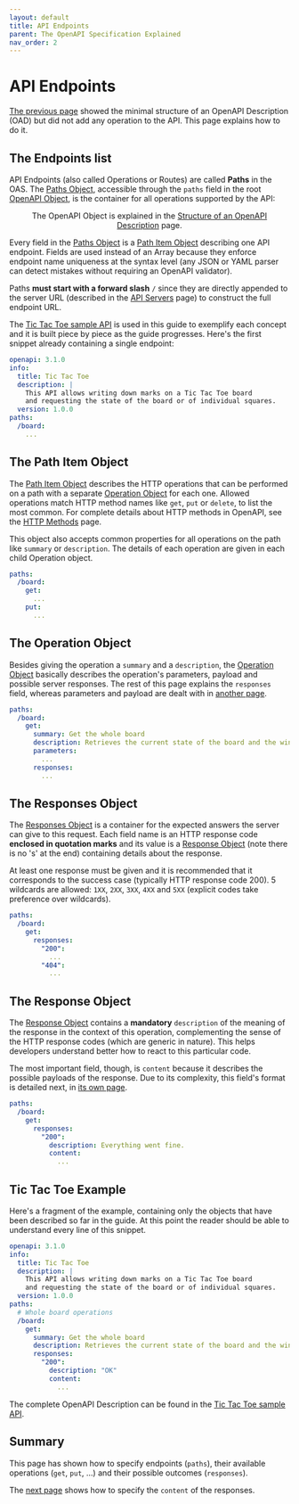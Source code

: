 ```yaml
---
layout: default
title: API Endpoints
parent: The OpenAPI Specification Explained
nav_order: 2
---
```


# API Endpoints

[The previous page](structure) showed the minimal structure of an OpenAPI Description (OAD) but did not add any operation to the API. This page explains how to do it.

## The Endpoints list

API Endpoints (also called Operations or Routes) are called **Paths** in the OAS. The [Paths Object](https://spec.openapis.org/oas/v3.1.0#paths-object), accessible through the `paths` field in the root [OpenAPI Object](https://spec.openapis.org/oas/v3.1.0#openapi-object), is the container for all operations supported by the API:

<figure style="text-align:center">
  <object type="image/svg+xml" data="{{site.baseurl}}/img/paths-object.svg"></object>
  <figcaption>The OpenAPI Object is explained in the <a href="structure.html">Structure of an OpenAPI Description</a> page.</figcaption>
</figure>

Every field in the [Paths Object](https://spec.openapis.org/oas/v3.1.0#paths-object) is a [Path Item Object](https://spec.openapis.org/oas/v3.1.0#path-item-object) describing one API endpoint. Fields are used instead of an Array because they enforce endpoint name uniqueness at the syntax level (any JSON or YAML parser can detect mistakes without requiring an OpenAPI validator).

Paths **must start with a forward slash** `/` since they are directly appended to the server URL (described in the [API Servers](servers) page) to construct the full endpoint URL.

The [Tic Tac Toe sample API](/examples/v3.1/tictactoe.yaml) is used in this guide to exemplify each concept and it is built piece by piece as the guide progresses. Here's the first snippet already containing a single endpoint:

```yaml
openapi: 3.1.0
info:
  title: Tic Tac Toe
  description: |
    This API allows writing down marks on a Tic Tac Toe board
    and requesting the state of the board or of individual squares.
  version: 1.0.0
paths:
  /board:
    ...
```

## The Path Item Object

The [Path Item Object](https://spec.openapis.org/oas/v3.1.0#path-item-object) describes the HTTP operations that can be performed on a path with a separate [Operation Object](https://spec.openapis.org/oas/v3.1.0#operation-object) for each one. Allowed operations match HTTP method names like `get`, `put` or `delete`, to list the most common. For complete details about HTTP methods in OpenAPI, see the [HTTP Methods](http-methods) page.

This object also accepts common properties for all operations on the path like `summary` or `description`. The details of each operation are given in each child Operation object.

```yaml
paths:
  /board:
    get:
      ...
    put:
      ...
```

## The Operation Object

Besides giving the operation a `summary` and a `description`, the [Operation Object](https://spec.openapis.org/oas/v3.1.0#operation-object) basically describes the operation's parameters, payload and possible server responses. The rest of this page explains the `responses` field, whereas parameters and payload are dealt with in [another page](parameters).

```yaml
paths:
  /board:
    get:
      summary: Get the whole board
      description: Retrieves the current state of the board and the winner.
      parameters:
        ...
      responses:
        ...
```

## The Responses Object

The [Responses Object](https://spec.openapis.org/oas/v3.1.0#responses-object) is a container for  the expected answers the server can give to this request. Each field name is an HTTP response code **enclosed in quotation marks** and its value is a [Response Object](https://spec.openapis.org/oas/v3.1.0#response-object) (note there is no 's' at the end) containing details about the response.

At least one response must be given and it is recommended that it corresponds to the success case (typically HTTP response code 200). 5 wildcards are allowed: `1XX`, `2XX`, `3XX`, `4XX` and `5XX` (explicit codes take preference over wildcards).

```yaml
paths:
  /board:
    get:
      responses:
        "200":
          ...
        "404":
          ...
```

## The Response Object

The [Response Object](https://spec.openapis.org/oas/v3.1.0#response-object) contains a **mandatory** `description` of the meaning of the response in the context of this operation, complementing the sense of the HTTP response codes (which are generic in nature). This helps developers understand better how to react to this particular code.

The most important field, though, is `content` because it describes the possible payloads of the response. Due to its complexity, this field's format is detailed next, in [its own page](content).

```yaml
paths:
  /board:
    get:
      responses:
        "200":
          description: Everything went fine.
          content:
            ...
```

## Tic Tac Toe Example

Here's a fragment of the example, containing only the objects that have been described so far in the guide. At this point the reader should be able to understand every line of this snippet.

```yaml
openapi: 3.1.0
info:
  title: Tic Tac Toe
  description: |
    This API allows writing down marks on a Tic Tac Toe board
    and requesting the state of the board or of individual squares.
  version: 1.0.0
paths:
  # Whole board operations
  /board:
    get:
      summary: Get the whole board
      description: Retrieves the current state of the board and the winner.
      responses:
        "200":
          description: "OK"
          content:
            ...
```

The complete OpenAPI Description can be found in the [Tic Tac Toe sample API](/examples/v3.1/tictactoe.yaml).

## Summary

This page has shown how to specify endpoints (`paths`), their available operations (`get`, `put`, ...) and their possible outcomes (`responses`).

The [next page](content) shows how to specify the `content` of the responses.
